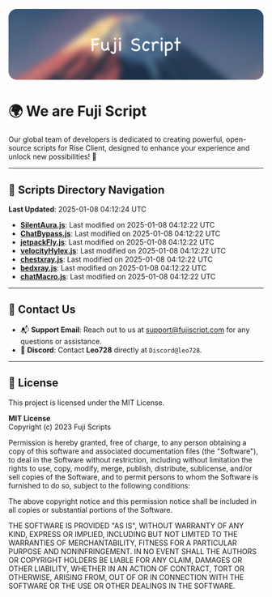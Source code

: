 ![Banner](.github/b.webp)

# 🌍 **We are Fuji Script**

Our global team of developers is dedicated to creating powerful, open-source scripts for Rise Client, designed to enhance your experience and unlock new possibilities! 🌟

---
<!-- SCRIPTS_NAVIGATION_START -->
## 📂 **Scripts Directory Navigation**

**Last Updated**: 2025-01-08 04:12:24 UTC

- **[SilentAura.js](scripts/SilentAura.js)**: Last modified on 2025-01-08 04:12:22 UTC
- **[ChatBypass.js](scripts/ChatBypass.js)**: Last modified on 2025-01-08 04:12:22 UTC
- **[jetpackFly.js](scripts/jetpackFly.js)**: Last modified on 2025-01-08 04:12:22 UTC
- **[velocityHylex.js](scripts/velocityHylex.js)**: Last modified on 2025-01-08 04:12:22 UTC
- **[chestxray.js](scripts/chestxray.js)**: Last modified on 2025-01-08 04:12:22 UTC
- **[bedxray.js](scripts/bedxray.js)**: Last modified on 2025-01-08 04:12:22 UTC
- **[chatMacro.js](scripts/chatMacro.js)**: Last modified on 2025-01-08 04:12:22 UTC

<!-- SCRIPTS_NAVIGATION_END -->

---

## 💬 **Contact Us**  
- 📬 **Support Email**: Reach out to us at [support@fujiscript.com](mailto:support@fujiscript.com) for any questions or assistance.  
- 💬 **Discord**: Contact **Leo728** directly at `Discord@leo728`.

---

## 📜 **License**

This project is licensed under the MIT License.  

**MIT License**  
Copyright (c) 2023 Fuji Scripts  

Permission is hereby granted, free of charge, to any person obtaining a copy of this software and associated documentation files (the "Software"), to deal in the Software without restriction, including without limitation the rights to use, copy, modify, merge, publish, distribute, sublicense, and/or sell copies of the Software, and to permit persons to whom the Software is furnished to do so, subject to the following conditions:  

The above copyright notice and this permission notice shall be included in all copies or substantial portions of the Software.  

THE SOFTWARE IS PROVIDED "AS IS", WITHOUT WARRANTY OF ANY KIND, EXPRESS OR IMPLIED, INCLUDING BUT NOT LIMITED TO THE WARRANTIES OF MERCHANTABILITY, FITNESS FOR A PARTICULAR PURPOSE AND NONINFRINGEMENT. IN NO EVENT SHALL THE AUTHORS OR COPYRIGHT HOLDERS BE LIABLE FOR ANY CLAIM, DAMAGES OR OTHER LIABILITY, WHETHER IN AN ACTION OF CONTRACT, TORT OR OTHERWISE, ARISING FROM, OUT OF OR IN CONNECTION WITH THE SOFTWARE OR THE USE OR OTHER DEALINGS IN THE SOFTWARE.  
